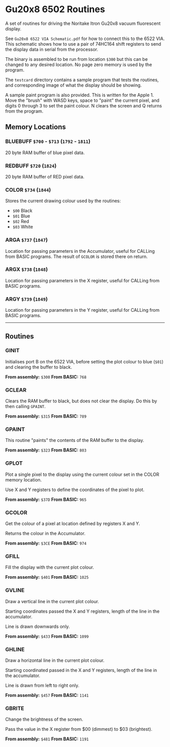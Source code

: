 # Gu20x8 6502 Routines

A set of routines for driving the Noritake Itron Gu20x8 vacuum fluorescent display.

See `Gu20x8 6522 VIA Schematic.pdf` for how to connect this to the 6522 VIA. This schematic shows how to use a pair of 74HC164 shift registers to send the display data in serial from the processor.

The binary is assembled to be run from location `$300` but this can be changed to any desired location. No page zero memory is used by the program.

The `testcard` directory contains a sample program that tests the routines, and corresponding image of what the display should be showing.

A sample paint program is also provided. This is written for the Apple 1. Move the "brush" with WASD keys, space to "paint" the current pixel, and digits 0 through 3 to set the paint colour. N clears the screen and Q returns from the program.

## Memory Locations

### BLUEBUFF `$700` - `$713` (`1792` - `1811`)

20 byte RAM buffer of blue pixel data.


### REDBUFF `$720` (`1824`)

20 byte RAM buffer of RED pixel data.


### COLOR `$734` (`1844`)

Stores the current drawing colour used by the routines:

- `$00` Black
- `$01` Blue
- `$02` Red
- `$03` White


### ARGA `$737` (`1847`)

Location for passing parameters in the Accumulator, useful for CALLing from BASIC programs. The result of `GCOLOR` is stored there on return.


### ARGX `$738` (`1848`)

Location for passing parameters in the X register, useful for CALLing from BASIC programs.


### ARGY `$739` (`1849`)

Location for passing parameters in the Y register, useful for CALLing from BASIC programs.

---

## Routines

### GINIT

Initialises port B on the 6522 VIA, before setting the plot colour to blue (`$01`) and clearing the buffer to black.

**From assembly:** `$300`
**From BASIC:** `768`


### GCLEAR

Clears the RAM buffer to black, but does not clear the display. Do this by then calling `GPAINT`.

**From assembly:** `$315`
**From BASIC:** `789`


### GPAINT

This routine "paints" the contents of the RAM buffer to the display.

**From assembly:** `$323`
**From BASIC:** `803`


### GPLOT

Plot a single pixel to the display using the current colour set in the COLOR memory location. 

Use X and Y registers to define the coordinates of the pixel to plot. 

**From assembly:** `$37D`
**From BASIC:** `965`


### GCOLOR

Get the colour of a pixel at location defined by registers X and Y.

Returns the colour in the Accumulator.

**From assembly:** `$3CE`
**From BASIC:** `974`


### GFILL

Fill the display with the current plot colour.

**From assembly:** `$401`
**From BASIC:** `1025`


### GVLINE

Draw a vertical line in the current plot colour.

Starting coordinates passed the X and Y registers, length of the line in the accumulator.

Line is drawn downwards only.

**From assembly:** `$433`
**From BASIC:** `1099`


### GHLINE

Draw a horizontal line in the current plot colour.

Starting coordinated passed in the X and Y registers, length of the line in the accumulator.

Line is drawn from left to right only.

**From assembly:** `$457`
**From BASIC:** `1141`


### GBRITE

Change the brightness of the screen.

Pass the value in the X register from $00 (dimmest) to $03 (brightest).

**From assembly:** `$481`
**From BASIC:** `1191`